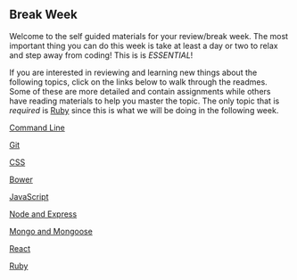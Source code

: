## Break Week

Welcome to the self guided materials for your review/break week. The most important thing you can do this week is take at least a day or two to relax and step away from coding! This is is *ESSENTIAL*! 

If you are interested in reviewing and learning new things about the following topics, click on the links below to walk through the readmes. Some of these are more detailed and contain assignments while others have reading materials to help you master the topic. The only topic that is *required* is [Ruby](./ruby) since this is what we will be doing in the following week.

[Command Line](./terminal)

[Git](./git)

[CSS](./css)

[Bower](./bower)

[JavaScript](./javascript)

[Node and Express](./node+express)

[Mongo and Mongoose](./mongo+mongoose)

[React](./react)

[Ruby](./ruby)
